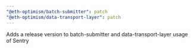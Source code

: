 ```yaml
---
"@eth-optimism/batch-submitter": patch
"@eth-optimism/data-transport-layer": patch
---
```


Adds a release version to batch-submitter and data-transport-layer usage of Sentry
